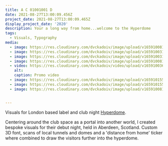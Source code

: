 ```yaml
---
title: A C 01001001 D
date: 2021-08-27T13:00:09.456Z
project_date: 2021-08-27T13:00:09.465Z
display_project_date: '2020'
description: Your a long way from home...welcome to the Hyperdome
tags:
  - Visuals, Typography
media:
  - image: https://res.cloudinary.com/dvckadoiv/image/upload/v1659100817/Soft%20Refresh/hyperdome/font_m2p6wo.jpg
  - image: https://res.cloudinary.com/dvckadoiv/image/upload/v1659100314/Soft%20Refresh/hyperdome/2H6A3882_buo7lz.jpg
  - image: https://res.cloudinary.com/dvckadoiv/image/upload/v1659100315/Soft%20Refresh/hyperdome/2H6A3937_gr98jg.jpg
  - image: https://res.cloudinary.com/dvckadoiv/image/upload/v1659100817/Soft%20Refresh/hyperdome/distance_from_home_calculator_y6ukwd.png
  - video: https://res.cloudinary.com/dvckadoiv/video/upload/v1659100365/Soft%20Refresh/hyperdome/promo_ytfltu.mp4
    alt: 
    caption: Promo video
  - image: https://res.cloudinary.com/dvckadoiv/image/upload/v1659101551/Soft%20Refresh/hyperdome/tunnel_jkosxf.jpg
  - image: https://res.cloudinary.com/dvckadoiv/image/upload/v1659101552/Soft%20Refresh/hyperdome/tunnel2_yrgqxn.jpg
  - image: https://res.cloudinary.com/dvckadoiv/image/upload/v1659100819/Soft%20Refresh/hyperdome/font-2_zy4blr.jpg


---
```

Visuals for London based label and club night [Hyperdome](https://soundcloud.com/hyperdomeuk).

Centering around the club space as a portal into another world, I created bespoke visuals for their debut night, held in Aberdeen, Scotland. Custom 3D font, scans of local tunnels and domes and a 'distance from home' ticker where combined to draw the visitors further into the hyperdome.